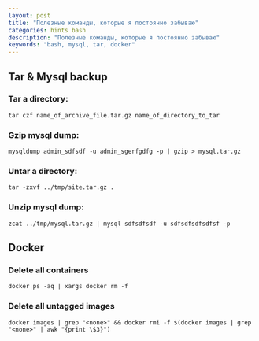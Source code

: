 ```yaml
---
layout: post
title: "Полезные команды, которые я постоянно забываю"
categories: hints bash
description: "Полезные команды, которые я постоянно забываю"
keywords: "bash, mysql, tar, docker"
---
```


## Tar & Mysql backup

### Tar a directory:

```
tar czf name_of_archive_file.tar.gz name_of_directory_to_tar
```

### Gzip mysql dump:

```
mysqldump admin_sdfsdf -u admin_sgerfgdfg -p | gzip > mysql.tar.gz
```

### Untar a directory:

```
tar -zxvf ../tmp/site.tar.gz .
```

### Unzip mysql dump:

```
zcat ../tmp/mysql.tar.gz | mysql sdfsdfsdf -u sdfsdfsdfsdfsf -p
```

## Docker

### Delete all containers

```
docker ps -aq | xargs docker rm -f
```

### Delete all untagged images

```
docker images | grep "<none>" && docker rmi -f $(docker images | grep "<none>" | awk "{print \$3}")
```